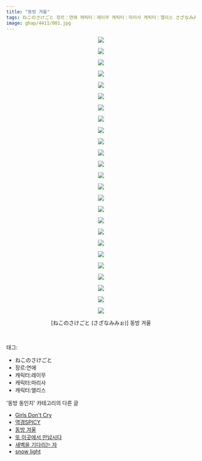 ```yaml
---
title: "동방 겨울"
tags: ねこのさけごと 장르：연애 캐릭터：레이무 캐릭터：마리사 캐릭터：앨리스 さざなみみぉ 동방_동인지
image: ghap/4411/001.jpg
---
```

<div class="article">
<p style="text-align: center; clear: none; float: none;"><img src="{{ site.nasurl }}/ghap/4411/001.jpg"/></p>
<p style="text-align: center; clear: none; float: none;"><img src="{{ site.nasurl }}/ghap/4411/002.jpg"/></p>
<p style="text-align: center; clear: none; float: none;"><img src="{{ site.nasurl }}/ghap/4411/003.jpg"/></p>
<p style="text-align: center; clear: none; float: none;"><img src="{{ site.nasurl }}/ghap/4411/004.jpg"/></p>
<p style="text-align: center; clear: none; float: none;"><img src="{{ site.nasurl }}/ghap/4411/005.jpg"/></p>
<p style="text-align: center; clear: none; float: none;"><img src="{{ site.nasurl }}/ghap/4411/006.jpg"/></p>
<p style="text-align: center; clear: none; float: none;"><img src="{{ site.nasurl }}/ghap/4411/007.jpg"/></p>
<p style="text-align: center; clear: none; float: none;"><img src="{{ site.nasurl }}/ghap/4411/008.jpg"/></p>
<p style="text-align: center; clear: none; float: none;"><img src="{{ site.nasurl }}/ghap/4411/009.jpg"/></p>
<p style="text-align: center; clear: none; float: none;"><img src="{{ site.nasurl }}/ghap/4411/010.jpg"/></p>
<p style="text-align: center; clear: none; float: none;"><img src="{{ site.nasurl }}/ghap/4411/011.jpg"/></p>
<p style="text-align: center; clear: none; float: none;"><img src="{{ site.nasurl }}/ghap/4411/012.jpg"/></p>
<p style="text-align: center; clear: none; float: none;"><img src="{{ site.nasurl }}/ghap/4411/013.jpg"/></p>
<p style="text-align: center; clear: none; float: none;"><img src="{{ site.nasurl }}/ghap/4411/014.jpg"/></p>
<p style="text-align: center; clear: none; float: none;"><img src="{{ site.nasurl }}/ghap/4411/015.jpg"/></p>
<p style="text-align: center; clear: none; float: none;"><img src="{{ site.nasurl }}/ghap/4411/016.jpg"/></p>
<p style="text-align: center; clear: none; float: none;"><img src="{{ site.nasurl }}/ghap/4411/017.jpg"/></p>
<p style="text-align: center; clear: none; float: none;"><img src="{{ site.nasurl }}/ghap/4411/018.jpg"/></p>
<p style="text-align: center; clear: none; float: none;"><img src="{{ site.nasurl }}/ghap/4411/019.jpg"/></p>
<p style="text-align: center; clear: none; float: none;"><img src="{{ site.nasurl }}/ghap/4411/020.jpg"/></p>
<p style="text-align: center; clear: none; float: none;"><img src="{{ site.nasurl }}/ghap/4411/021.jpg"/></p>
<p style="text-align: center; clear: none; float: none;"><img src="{{ site.nasurl }}/ghap/4411/022.jpg"/></p>
<p style="text-align: center; clear: none; float: none;"><img src="{{ site.nasurl }}/ghap/4411/023.jpg"/></p>
<p style="text-align: center; clear: none; float: none;"><img src="{{ site.nasurl }}/ghap/4411/024.jpg"/></p>
<p style="text-align: center; clear: none; float: none;"><img src="{{ site.nasurl }}/ghap/4411/025.jpg"/></p>
<p style="text-align: center; clear: none; float: none;">[ねこのさけごと (さざなみみぉ)] 동방 겨울</p>
<p><br/></p>
</div><div class="tagTrail">
<p>태그: </p>
<ul>
<li>ねこのさけごと</li>
<li>장르:연애</li>
<li>캐릭터:레이무</li>
<li>캐릭터:마리사</li>
<li>캐릭터:앨리스</li>
</ul>
</div><div class="another">
<p>'동방 동인지' 카테고리의 다른 글</p>
<ul>
<li><a href="/2018-06-09-ghap_4413">Girls Don't Cry</a></li>
<li><a href="/2018-06-09-ghap_4412">역경SPICY</a></li>
<li><a href="/2018-06-09-ghap_4411">동방 겨울</a></li>
<li><a href="/2018-06-09-ghap_4410">또 이곳에서 만납시다</a></li>
<li><a href="/2018-06-09-ghap_4409">새벽을 기다리는 자</a></li>
<li><a href="/2018-06-08-ghap_4408">snow light</a></li>
</ul>
</div><div class="cb_module cb_fluid">
<div class="cb_wrt cb_profile">
</div><!-- commentList close -->
</div>